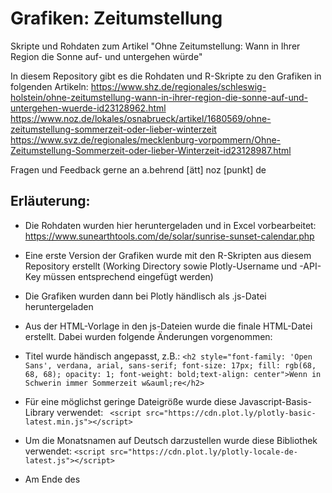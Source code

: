 # Grafiken: Zeitumstellung
Skripte und Rohdaten zum Artikel "Ohne Zeitumstellung: Wann in Ihrer Region die Sonne auf- und untergehen würde"

In diesem Repository gibt es die Rohdaten und R-Skripte zu den Grafiken in folgenden Artikeln:
https://www.shz.de/regionales/schleswig-holstein/ohne-zeitumstellung-wann-in-ihrer-region-die-sonne-auf-und-untergehen-wuerde-id23128962.html
https://www.noz.de/lokales/osnabrueck/artikel/1680569/ohne-zeitumstellung-sommerzeit-oder-lieber-winterzeit
https://www.svz.de/regionales/mecklenburg-vorpommern/Ohne-Zeitumstellung-Sommerzeit-oder-lieber-Winterzeit-id23128987.html

Fragen und Feedback gerne an a.behrend [ätt] noz [punkt] de

## Erläuterung:

* Die Rohdaten wurden hier heruntergeladen und in Excel vorbearbeitet: https://www.sunearthtools.com/de/solar/sunrise-sunset-calendar.php

* Eine erste Version der Grafiken wurde mit den R-Skripten aus diesem Repository erstellt (Working Directory sowie Plotly-Username und -API-Key müssen entsprechend eingefügt werden)
* Die Grafiken wurden dann bei Plotly händlisch als .js-Datei heruntergeladen
* Aus der HTML-Vorlage in den js-Dateien wurde die finale HTML-Datei erstellt. Dabei wurden folgende Änderungen vorgenommen:
* Titel wurde händisch angepasst, z.B.: 
   `<h2 style="font-family: 'Open Sans', verdana, arial, sans-serif; font-size: 17px; fill: rgb(68, 68, 68); opacity: 1; font-weight: bold;text-align: center">Wenn in Schwerin immer Sommerzeit w&auml;re</h2>`
* Für eine möglichst geringe Dateigröße wurde diese Javascript-Basis-Library verwendet:
     ` <script src="https://cdn.plot.ly/plotly-basic-latest.min.js"></script>`
* Um die Monatsnamen auf Deutsch darzustellen wurde diese Bibliothek verwendet:
      `<script src="https://cdn.plot.ly/plotly-locale-de-latest.js"></script>`
* Am Ende des <script>-Teils wurden folgende Änderungen vorgenommen für die deutschen Spracheinstellungen und damit die Werkzeugleiste in den Plots nicht angezeigt wird:
`Plotly.setPlotConfig({locale: 'de'});
Plotly.plot('plotly-div', 
data, layout, {displayModeBar: false}
  );`


Die Idee für die Visualisierungen stammt aus diesem Artikel von Zeit Online:
https://www.zeit.de/wissen/2018-03/zeitumstellung-sonnenstunden-tageslaengen-sonnenaufgang-untergang-orte



